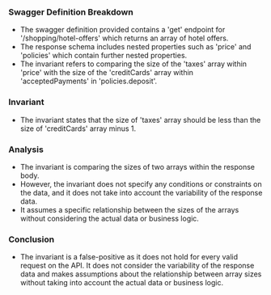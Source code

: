 ### Swagger Definition Breakdown
- The swagger definition provided contains a 'get' endpoint for '/shopping/hotel-offers' which returns an array of hotel offers.
- The response schema includes nested properties such as 'price' and 'policies' which contain further nested properties.
- The invariant refers to comparing the size of the 'taxes' array within 'price' with the size of the 'creditCards' array within 'acceptedPayments' in 'policies.deposit'.

### Invariant
- The invariant states that the size of 'taxes' array should be less than the size of 'creditCards' array minus 1.

### Analysis
- The invariant is comparing the sizes of two arrays within the response body.
- However, the invariant does not specify any conditions or constraints on the data, and it does not take into account the variability of the response data.
- It assumes a specific relationship between the sizes of the arrays without considering the actual data or business logic.

### Conclusion
- The invariant is a false-positive as it does not hold for every valid request on the API. It does not consider the variability of the response data and makes assumptions about the relationship between array sizes without taking into account the actual data or business logic.
